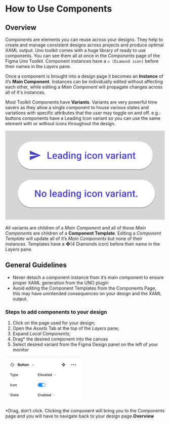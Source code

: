 # How to Use Components

## Overview

Components are elements you can reuse across your designs. They help to create and manage consistent designs across projects and produce optimal XAML output. Uno toolkit comes with a huge library of ready to use components. You can see them all at once in the *Components* page of the Figma Uno Toolkit. Component instances have a `◇ (Diamond icon)` before their names in the *Layers* pane.

Once a component is brought into a design page it becomes an **Instance** of it’s **Main Component**. Instances can be individually edited without affecting each other, while editing a *Main Component* will propagate changes across all of it's instances.

Most Toolkit Components have **Variants**. Variants are very powerful time savers as they allow a single component to house various states and variations with specific attributes that the user may toggle on and off. e.g.: buttons components have a Leading Icon variant so you can use the same element with or without icons throughout the design.

![](assets/components-variants.png)



All variants are children of a *Main Component* and all of those *Main Components* are children of a **Component Template**. Editing a *Component Template* will update all of it’s *Main Components* but none of their instances. Templates have a ❖(4 Diamonds icon) before their name in the *Layers* pane.

## General Guidelines

- Never detach a component instance from it’s main component to ensure proper XAML generation from the UNO plugin
- Avoid editing the Component Templates from the Components Page, this may have unintended consequences on your design and the XAML output.

### Steps to add components to your design

1. Click on the page used for your design;
2. Open the *Assets* Tab at the top of the *Layers* pane;
3. Expand *Local Components;*
4. Drag* the desired component into the canvas
5. Select desired variant from the Figma Design panel on the left of your monitor


![](assets/component-properties.png)



*Drag, don’t click. Clicking the component will bring you to the Components page and you will have to navigate back to your design page.**Overview**
